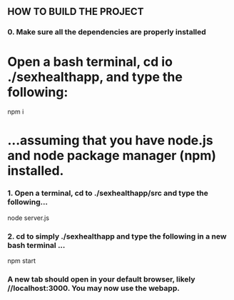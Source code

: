 ## HOW TO BUILD THE PROJECT

### 0. Make sure all the dependencies are properly installed
# Open a bash terminal, cd io ./sexhealthapp, and type the following:

npm i

# ...assuming that you have node.js and node package manager (npm) installed.

### 1. Open a terminal, cd to ./sexhealthapp/src and type the following...

node server.js

### 2. cd to simply ./sexhealthapp and type the following in a new bash terminal ...

npm start

### A new tab should open in your default browser, likely //localhost:3000. You may now use the webapp.